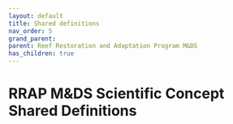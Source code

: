 ```yaml
---
layout: default
title: Shared definitions
nav_order: 5
grand_parent:
parent: Reef Restoration and Adaptation Program M&DS
has_children: true
---
```


# RRAP M&DS Scientific Concept Shared Definitions
<!-- 
{: .no_toc .text-delta }
* TOC
{:toc} -->
